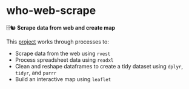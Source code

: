 # who-web-scrape
🗄️🐿️ **Scrape data from web and create map**

This [project](who-web-scrape.md) works through processes to:
* Scrape data from the web using `rvest`
* Process spreadsheet data using `readxl`
* Clean and reshape dataframes to create a tidy dataset using `dplyr`, `tidyr`, and `purrr`
* Build an interactive map using `leaflet`
